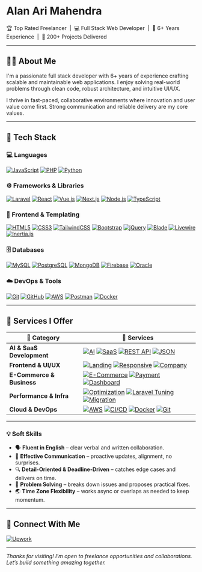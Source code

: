 <h1>Alan Ari Mahendra</h1>
<p>
  🏆 Top Rated Freelancer &nbsp;|&nbsp; 💻 Full Stack Web Developer &nbsp;|&nbsp; 🚀 6+ Years Experience &nbsp;|&nbsp; 🧠 200+ Projects Delivered
</p>

---

## 👨‍💻 About Me

I'm a passionate full stack developer with 6+ years of experience crafting scalable and maintainable web applications. I enjoy solving real-world problems through clean code, robust architecture, and intuitive UI/UX.

I thrive in fast-paced, collaborative environments where innovation and user value come first. Strong communication and reliable delivery are my core values.

---

## 🧰 Tech Stack

### 💻 Languages  
[![JavaScript](https://img.shields.io/badge/JavaScript-F7DF1E?logo=javascript&logoColor=black)](https://upwork.com/freelancers/alan)
[![PHP](https://img.shields.io/badge/PHP-777BB4?logo=php&logoColor=white)](https://upwork.com/freelancers/alan)
[![Python](https://img.shields.io/badge/Python-3776AB?logo=python&logoColor=white)](https://upwork.com/freelancers/alan)

### ⚙️ Frameworks & Libraries  
[![Laravel](https://img.shields.io/badge/Laravel-F55247?logo=laravel&logoColor=white)]()
[![React](https://img.shields.io/badge/React-20232a?logo=react&logoColor=61dafb)]()
[![Vue.js](https://img.shields.io/badge/Vue.js-42b883?logo=vue.js&logoColor=white)]()
[![Next.js](https://img.shields.io/badge/Next.js-000000?logo=next.js&logoColor=white)]()
[![Node.js](https://img.shields.io/badge/Node.js-339933?logo=node.js&logoColor=white)]()
[![TypeScript](https://img.shields.io/badge/TypeScript-3178c6?logo=typescript&logoColor=white)]()

### 🎨 Frontend & Templating  
[![HTML5](https://img.shields.io/badge/HTML5-e34f26?logo=html5&logoColor=white)](https://upwork.com/freelancers/alan)
[![CSS3](https://img.shields.io/badge/CSS3-1572B6?logo=css3&logoColor=white)](https://upwork.com/freelancers/alan)
[![TailwindCSS](https://img.shields.io/badge/TailwindCSS-38bdf8?logo=tailwindcss&logoColor=white)](https://upwork.com/freelancers/alan)
[![Bootstrap](https://img.shields.io/badge/Bootstrap-7952B3?logo=bootstrap&logoColor=white)](https://upwork.com/freelancers/alan)
[![jQuery](https://img.shields.io/badge/jQuery-0769AD?logo=jquery&logoColor=white)](https://upwork.com/freelancers/alan)
[![Blade](https://img.shields.io/badge/Blade-e74430?logo=laravel)](https://upwork.com/freelancers/alan)
[![Livewire](https://img.shields.io/badge/Livewire-4E5D94?logo=laravel)](https://upwork.com/freelancers/alan)
[![Inertia.js](https://img.shields.io/badge/Inertia.js-000000?logo=inertia&logoColor=white)](https://upwork.com/freelancers/alan)

### 🗄️ Databases  
[![MySQL](https://img.shields.io/badge/MySQL-005C84?logo=mysql&logoColor=white)](https://upwork.com/freelancers/alan)
[![PostgreSQL](https://img.shields.io/badge/PostgreSQL-336791?logo=postgresql&logoColor=white)](https://upwork.com/freelancers/alan)
[![MongoDB](https://img.shields.io/badge/MongoDB-47A248?logo=mongodb&logoColor=white)](https://upwork.com/freelancers/alan)
[![Firebase](https://img.shields.io/badge/Firebase-ffca28?logo=firebase&logoColor=black)](https://upwork.com/freelancers/alan)
[![Oracle](https://img.shields.io/badge/Oracle-F80000?logo=oracle&logoColor=white)](https://upwork.com/freelancers/alan)

### ☁️ DevOps & Tools  
[![Git](https://img.shields.io/badge/Git-F05032?logo=git&logoColor=white)](https://upwork.com/freelancers/alan)
[![GitHub](https://img.shields.io/badge/GitHub-181717?logo=github&logoColor=white)](https://upwork.com/freelancers/alan)
[![AWS](https://img.shields.io/badge/AWS-232f3e?logo=amazonaws&logoColor=white)](https://upwork.com/freelancers/alan)
[![Postman](https://img.shields.io/badge/Postman-FF6C37?logo=postman&logoColor=white)](https://upwork.com/freelancers/alan)
[![Docker](https://img.shields.io/badge/Docker-2496ED?logo=docker&logoColor=white)](https://upwork.com/freelancers/alan)

---

## 🚀 Services I Offer

| 🎯 **Category**              | 💼 **Services** |
|-----------------------------|----------------|
| **AI & SaaS Development**   | [![AI](https://img.shields.io/badge/AI_Integration-20232A?logo=openai&logoColor=white)](https://upwork.com/freelancers/alan) [![SaaS](https://img.shields.io/badge/SaaS_Platform-00A86B?logo=vercel&logoColor=white)](https://upwork.com/freelancers/alan) [![REST API](https://img.shields.io/badge/REST_API-FF6F00?logo=postman&logoColor=white)](https://upwork.com/freelancers/alan) [![JSON](https://img.shields.io/badge/JSON_Handling-6D4C41?logo=json&logoColor=white)](https://upwork.com/freelancers/alan) |
| **Frontend & UI/UX**        | [![Landing](https://img.shields.io/badge/Landing_Pages-3f51b5?logo=figma&logoColor=white)](https://upwork.com/freelancers/alan) [![Responsive](https://img.shields.io/badge/Responsive_Design-2196F3?logo=css3&logoColor=white)](https://upwork.com/freelancers/alan) [![Company](https://img.shields.io/badge/Company_Profile-455A64?logo=html5&logoColor=white)](https://upwork.com/freelancers/alan) |
| **E-Commerce & Business**   | [![E-Commerce](https://img.shields.io/badge/E_Commerce_Website-1976D2?logo=shopify&logoColor=white)](https://upwork.com/freelancers/alan) [![Payment](https://img.shields.io/badge/Payment_Integration-FF7043?logo=stripe&logoColor=white)](https://upwork.com/freelancers/alan) [![Dashboard](https://img.shields.io/badge/Admin_Dashboard-5D4037?logo=mui&logoColor=white)](https://upwork.com/freelancers/alan) |
| **Performance & Infra**     | [![Optimization](https://img.shields.io/badge/Website_Optimization-388E3C?logo=google-lighthouse&logoColor=white)](https://upwork.com/freelancers/alan) [![Laravel Tuning](https://img.shields.io/badge/Laravel_Tuning-F44336?logo=laravel&logoColor=white)](https://upwork.com/freelancers/alan) [![Migration](https://img.shields.io/badge/Migration_&_Refactor-616161?logo=laravel&logoColor=white)](https://upwork.com/freelancers/alan) |
| **Cloud & DevOps**          | [![AWS](https://img.shields.io/badge/AWS_Deployment-232F3E?logo=amazon-aws&logoColor=white)](https://upwork.com/freelancers/alan) [![CI/CD](https://img.shields.io/badge/CI/CD-0288D1?logo=githubactions&logoColor=white)](https://upwork.com/freelancers/alan) [![Docker](https://img.shields.io/badge/Docker-0db7ed?logo=docker&logoColor=white)](https://upwork.com/freelancers/alan) [![Git](https://img.shields.io/badge/Git_Versioning-F05032?logo=git&logoColor=white)](https://upwork.com/freelancers/alan) |


---
### 💡 Soft Skills

- 🗣️ **Fluent in English** – clear verbal and written collaboration.  
- 💬 **Effective Communication** – proactive updates, alignment, no surprises.  
- 🔍 **Detail-Oriented & Deadline-Driven** – catches edge cases and delivers on time.  
- 🧠 **Problem Solving** – breaks down issues and proposes practical fixes.  
- 🌏 **Time Zone Flexibility** – works async or overlaps as needed to keep momentum.


---

## 🤝 Connect With Me
[![Upwork](https://img.shields.io/badge/Upwork-View_Profile-6fda44?logo=upwork&logoColor=white)](https://www.upwork.com/freelancers/~016d252be09416a4b9?mp_source=share)


---

_Thanks for visiting! I'm open to freelance opportunities and collaborations._  
_Let’s build something amazing together._

